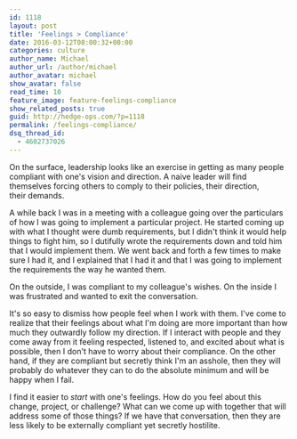 ```yaml
---
id: 1118
layout: post
title: 'Feelings > Compliance'
date: 2016-03-12T08:00:32+00:00
categories: culture
author_name: Michael
author_url: /author/michael
author_avatar: michael
show_avatar: false
read_time: 10
feature_image: feature-feelings-compliance 
show_related_posts: true 
guid: http://hedge-ops.com/?p=1118
permalink: /feelings-compliance/
dsq_thread_id:
  - 4602737026
---
```

On the surface, leadership looks like an exercise in getting as many people compliant with one's vision and direction. A naive leader will find themselves forcing others to comply to their policies, their direction, their demands.

A while back I was in a meeting with a colleague going over the particulars of how I was going to implement a particular project. He started coming up with what I thought were dumb requirements, but I didn't think it would help things to fight him, so I dutifully wrote the requirements down and told him that I would implement them. We went back and forth a few times to make sure I had it, and I explained that I had it and that I was going to implement the requirements the way he wanted them.

On the outside, I was compliant to my colleague's wishes. On the inside I was frustrated and wanted to exit the conversation.<!--more-->

It's so easy to dismiss how people feel when I work with them. I've come to realize that their feelings about what I'm doing are more important than how much they outwardly follow my direction. If I interact with people and they come away from it feeling respected, listened to, and excited about what is possible, then I don't have to worry about their compliance. On the other hand, if they are compliant but secretly think I'm an asshole, then they will probably do whatever they can to do the absolute minimum and will be happy when I fail.

I find it easier to _start_ with one's feelings. How do you feel about this change, project, or challenge? What can we come up with together that will address some of those things? If we have that conversation, then they are less likely to be externally compliant yet secretly hostilite.
